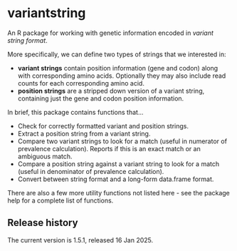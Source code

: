
# variantstring

An R package for working with genetic information encoded in *variant string format*.

More specifically, we can define two types of strings that we interested in:

- **variant strings** contain position information (gene and codon) along with corresponding amino acids. Optionally they may also include read counts for each corresponding amino acid.
- **position strings** are a stripped down version of a variant string, containing just the gene and codon position information.

In brief, this package contains functions that...

- Check for correctly formatted variant and position strings.
- Extract a position string from a variant string.
- Compare two variant strings to look for a match (useful in numerator of prevalence calculation). Reports if this is an exact match or an ambiguous match.
- Compare a position string against a variant string to look for a match (useful in denominator of prevalence calculation).
- Convert between string format and a long-form data.frame format.

There are also a few more utility functions not listed here - see the package help for a complete list of functions.

## Release history

The current version is 1.5.1, released 16 Jan 2025.
